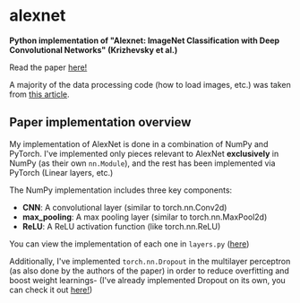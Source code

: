 # alexnet
**Python implementation of "Alexnet: ImageNet Classification with Deep Convolutional Networks" (Krizhevsky et al.)**

Read the paper [here!](https://papers.nips.cc/paper_files/paper/2012/hash/c399862d3b9d6b76c8436e924a68c45b-Abstract.html)

A majority of the data processing code (how to load images, etc.) was taken from [this article](https://www.digitalocean.com/community/tutorials/alexnet-pytorch).

## Paper implementation overview
My implementation of AlexNet is done in a combination of NumPy and PyTorch. I've implemented only pieces relevant to AlexNet __exclusively__ in NumPy (as their own `nn.Module`), and the rest has been implemented via PyTorch (Linear layers, etc.)

The NumPy implementation includes three key components:

- **CNN**: A convolutional layer (similar to torch.nn.Conv2d)
- **max_pooling**: A max pooling layer (similar to torch.nn.MaxPool2d)
- **ReLU**: A ReLU activation function (like torch.nn.ReLU)

You can view the implementation of each one in `layers.py` ([here](https://github.com/RollingRo11/alexnet/blob/main/layers.py))

Additionally, I've implemented `torch.nn.Dropout` in the multilayer perceptron (as also done by the authors of the paper) in order to reduce overfitting and boost weight learnings- (I've already implemented Dropout on its own, you can check it out [here!](https://github.com/RollingRo11/dropout))
